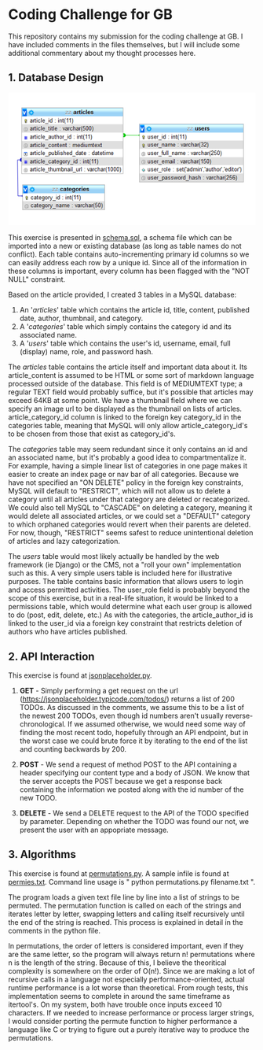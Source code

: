 # Coding Challenge for GB

This repository contains my submission for the coding challenge at GB.  I have included comments in the files themselves, but I will include some additional commentary about my thought processes here. 

## 1. Database Design

![DB Visual Schema](https://raw.githubusercontent.com/baldegg/gb-homework/master/schema.png)

This exercise is presented in [schema.sql](https://github.com/baldegg/gb-homework/blob/master/schema.sql), a schema file which can be imported into a new or existing database (as long as table names do not conflict).  Each table contains auto-incrementing primary id columns so we can easily address each row by a unique id.  Since all of the information in these columns is important, every column has been flagged with the "NOT NULL" constraint.  

Based on the article provided, I created 3 tables in a MySQL database:
1. An '*articles*' table which contains the article id, title, content, published date, author, thumbnail, and category.
2. A '*categories*' table which simply contains the category id and its associated name.
3. A '*users*' table which contains the user's id, username, email, full (display) name, role, and password hash.

The *articles* table contains the article itself and important data about it.  Its article_content is assumed to be HTML or some sort of markdown language processed outside of the database.  This field is of MEDIUMTEXT type; a regular TEXT field would probably suffice, but it's possible that articles may exceed 64KB at some point. We have a thumbnail field where we can specify an image url to be displayed as the thumbnail on lists of articles.  article_category_id column is linked to the foreign key category_id in the categories table, meaning that MySQL will only allow article_category_id's to be chosen from those that exist as category_id's.

The *categories* table may seem redundant since it only contains an id and an associated name, but it's probably a good idea to compartmentalize it.  For example, having a simple linear list of categories in one page makes it easier to create an index page or nav bar of all categories. Because we have not specified an "ON DELETE" policy in the foreign key constraints, MySQL will default to "RESTRICT", which will not allow us to delete a category until all articles under that category are deleted or recategorized.  We could also tell MySQL to "CASCADE" on deleting a category, meaning it would delete all associated articles, or we could set a "DEFAULT" category to which orphaned categories would revert when their parents are deleted.  For now, though, "RESTRICT" seems safest to reduce unintentional deletion of articles and lazy categorization.

The *users* table would most likely actually be handled by the web framework (ie Django) or the CMS, not a "roll your own" implementation such as this.  A very simple users table is included here for illustrative purposes.  The table contains basic information that allows users to login and access permitted activities.  The user_role field is probably beyond the scope of this exercise, but in a real-life situation, it would be linked to a permissions table, which would determine what each user group is allowed to do (post, edit, delete, etc.) As with the categories, the article_author_id is linked to the user_id via a foreign key constraint that restricts deletion of authors who have articles published. 


## 2. API Interaction

This exercise is found at [jsonplaceholder.py](https://github.com/baldegg/gb-homework/blob/master/jsonplaceholder.py).  

1. **GET** - Simply performing a get request on the url (https://jsonplaceholder.typicode.com/todos/) returns a list of 200 TODOs.  As discussed in the comments, we assume this to be a list of the newest 200 TODOs, even though id numbers aren't usually reverse-chronological.  If we assumed otherwise, we would need some way of finding the most recent todo, hopefully through an API endpoint, but in the worst case we could brute force it by iterating to the end of the list and counting backwards by 200.

2. **POST** - We send a request of method POST to the API containing a header specifying our content type and a body of JSON.  We know that the server accepts the POST because we get a response back containing the information we posted along with the id number of the new TODO.

3. **DELETE** - We send a DELETE request to the API of the TODO specified by parameter.  Depending on whether the TODO was found our not, we present the user with an appopriate message.


## 3. Algorithms

This exercise is found at [permutations.py](https://github.com/baldegg/gb-homework/blob/master/permutations.py).  A sample infile is found at [permies.txt](https://github.com/baldegg/gb-homework/blob/master/permies.txt).  Command line usage is " python permutations.py filename.txt ".

The program loads a given text file line by line into a list of strings to be permuted.  The permutation function is called on each of the strings and iterates letter by letter, swapping letters and calling itself recursively until the end of the string is reached.  This process is explained in detail in the comments in the python file.

In permutations, the order of letters is considered important, even if they are the same letter, so the program will always return n! permutations where n is the length of the string.  Because of this, I believe the theoritical complexity is somewhere on the order of O(n!).  Since we are making a lot of recursive calls in a language not especially performance-oriented, actual runtime performance is a lot worse than theoretical.  From rough tests, this implementation seems to complete in around the same timeframe as itertool's.  On my system, both have trouble once inputs exceed 10 characters.  If we needed to increase performance or process larger strings, I would consider porting the permute function to higher performance a language like C or trying to figure out a purely iterative way to produce the permutations.






